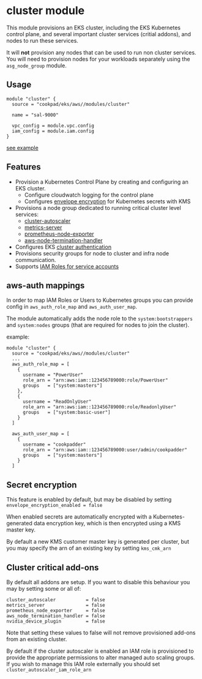# cluster module

This module provisions an EKS cluster, including the EKS Kubernetes control
plane, and several important cluster services (critial addons), and nodes to
run these services.

It will **not** provision any nodes that can be used to run non cluster services.
You will need to provision nodes for your workloads separately using the `asg_node_group` module.

## Usage

```hcl
module "cluster" {
  source = "cookpad/eks/aws//modules/cluster"

  name = "sal-9000"

  vpc_config = module.vpc.config
  iam_config = module.iam.config
}
```

[see example](../../examples/cluster/main.tf)

## Features

* Provision a Kubernetes Control Plane by creating and configuring an EKS cluster.
  * Configure cloudwatch logging for the control plane
  * Configures [envelope encryption](https://aws.amazon.com/about-aws/whats-new/2020/03/amazon-eks-adds-envelope-encryption-for-secrets-with-aws-kms/) for Kubernetes secrets with KMS
* Provisions a node group dedicated to running critical cluster level services:
  * [cluster-autoscaler](https://github.com/kubernetes/autoscaler/tree/master/cluster-autoscaler)
  * [metrics-server](https://github.com/kubernetes-sigs/metrics-server)
  * [prometheus-node-exporter](https://github.com/prometheus/node_exporter)
  * [aws-node-termination-handler](https://github.com/aws/aws-node-termination-handler)
* Configures EKS [cluster authentication](https://docs.aws.amazon.com/eks/latest/userguide/managing-auth.html)
* Provisions security groups for node to cluster and infra node communication.
* Supports [IAM Roles for service accounts](https://docs.aws.amazon.com/eks/latest/userguide/iam-roles-for-service-accounts.html)

## aws-auth mappings

In order to map IAM Roles or Users to Kubernetes groups you can provide config
in `aws_auth_role_map` and `aws_auth_user_map`.

The module automatically adds the node role to the `system:bootstrappers` and
`system:nodes` groups (that are required for nodes to join the cluster).

example:

```hcl
module "cluster" {
  source = "cookpad/eks/aws//modules/cluster"
  ...
  aws_auth_role_map = [
    {
      username = "PowerUser"
      role_arn = "arn:aws:iam::123456789000:role/PowerUser"
      groups   = ["system:masters"]
    },
    {
      username = "ReadOnlyUser"
      role_arn = "arn:aws:iam::123456789000:role/ReadonlyUser"
      groups   = ["system:basic-user"]
    }
  ]

  aws_auth_user_map = [
    {
      username = "cookpadder"
      role_arn = "arn:aws:iam::123456789000:user/admin/cookpadder"
      groups   = ["system:masters"]
    }
  ]
```

## Secret encryption

This feature is enabled by default, but may be disabled by setting
`envelope_encryption_enabled = false`

When enabled secrets are automatically encrypted with a Kubernetes-generated
data encryption key, which is then encrypted using a KMS master key.

By default a new KMS customer master key is generated per cluster, but you may
specify the arn of an existing key by setting `kms_cmk_arn`

## Cluster critical add-ons

By default all addons are setup. If you want to disable this behaviour you may
by setting some or all of:

```hcl
cluster_autoscaler           = false
metrics_server               = false
prometheus_node_exporter     = false
aws_node_termination_handler = false
nvidia_device_plugin         = false
```

Note that setting these values to false will not remove provisioned add-ons
from an existing cluster.

By default if the cluster autoscaler is enabled an IAM role is provisioned to
provide the appropriate permissions to alter managed auto scaling groups. If
you wish to manage this IAM role externally you should set
`cluster_autoscaler_iam_role_arn`
